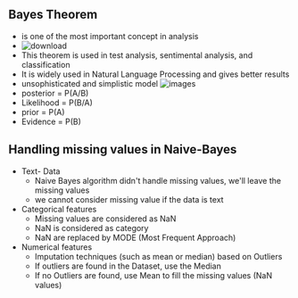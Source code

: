 
## Bayes Theorem
- is one of the most important concept in analysis
- ![download](https://github.com/Selvam-DG/Machine_Learning_Techniques/assets/98681717/00d19134-779a-445d-a656-316a00705ee5)
- This theorem is used in test analysis, sentimental analysis, and classification
- It is widely used in Natural Language Processing and gives better results
- unsophisticated and simplistic model
![images](https://github.com/Selvam-DG/Machine_Learning_Techniques/assets/98681717/ab2c171c-db05-42d6-9b45-30d54a26a22e)
- posterior = P(A/B)
- Likelihood = P(B/A)
- prior = P(A)
- Evidence = P(B)


## Handling missing values in Naive-Bayes
- Text- Data
  - Naive Bayes algorithm didn't  handle missing values, we'll leave the missing values
  - we cannot consider missing value if the data is text
- Categorical features
  - Missing values are considered as NaN
  - NaN is considered as category
  - NaN are replaced by MODE (Most Frequent Approach)
- Numerical features
  - Imputation techniques (such as mean or median) based on Outliers
  - If outliers are found in the Dataset, use the Median
  - If no Outliers are found, use Mean to fill the missing values (NaN values)

